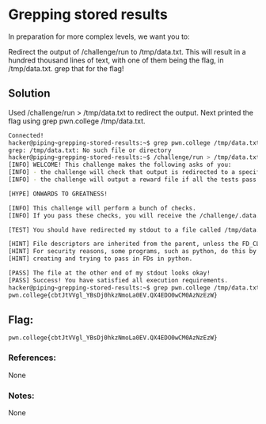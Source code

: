 # Grepping stored results
In preparation for more complex levels, we want you to:

Redirect the output of /challenge/run to /tmp/data.txt.
This will result in a hundred thousand lines of text, with one of them being the flag, in /tmp/data.txt.
grep that for the flag!

## Solution
Used /challenge/run > /tmp/data.txt to redirect the output. Next printed the flag using grep pwn.college /tmp/data.txt.

```sh
Connected!
hacker@piping~grepping-stored-results:~$ grep pwn.college /tmp/data.txt
grep: /tmp/data.txt: No such file or directory
hacker@piping~grepping-stored-results:~$ /challenge/run > /tmp/data.txt
[INFO] WELCOME! This challenge makes the following asks of you:
[INFO] - the challenge will check that output is redirected to a specific file path : /tmp/data.txt
[INFO] - the challenge will output a reward file if all the tests pass : /challenge/.data.txt

[HYPE] ONWARDS TO GREATNESS!

[INFO] This challenge will perform a bunch of checks.
[INFO] If you pass these checks, you will receive the /challenge/.data.txt file.

[TEST] You should have redirected my stdout to a file called /tmp/data.txt. Checking...

[HINT] File descriptors are inherited from the parent, unless the FD_CLOEXEC is set by the parent on the file descriptor.
[HINT] For security reasons, some programs, such as python, do this by default in certain cases. Be careful if you are
[HINT] creating and trying to pass in FDs in python.

[PASS] The file at the other end of my stdout looks okay!
[PASS] Success! You have satisfied all execution requirements.
hacker@piping~grepping-stored-results:~$ grep pwn.college /tmp/data.txt
pwn.college{cbtJtVVgl_YBsDj0hkzNmoLa0EV.QX4EDO0wCM0AzNzEzW}
```

## Flag: 

```
pwn.college{cbtJtVVgl_YBsDj0hkzNmoLa0EV.QX4EDO0wCM0AzNzEzW}
```

### References:
None

### Notes:
None
